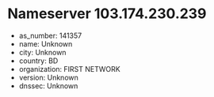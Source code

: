 # Nameserver 103.174.230.239

* as_number: 141357
* name: Unknown
* city: Unknown
* country: BD
* organization: FIRST NETWORK
* version: Unknown
* dnssec: Unknown
